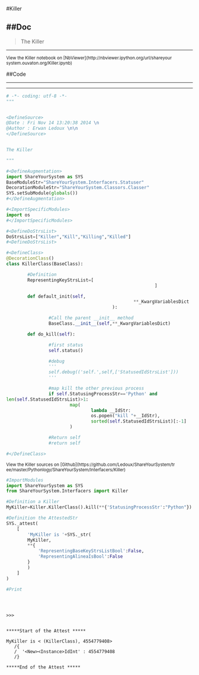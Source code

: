 

<!--
FrozenIsBool False
-->

#Killer

##Doc
----


>
> The Killer
>
>

----

<small>
View the Killer notebook on [NbViewer](http://nbviewer.ipython.org/url/shareyour
system.ouvaton.org/Killer.ipynb)
</small>




<!--
FrozenIsBool False
-->

##Code

----

<ClassDocStr>

----

```python
# -*- coding: utf-8 -*-
"""


<DefineSource>
@Date : Fri Nov 14 13:20:38 2014 \n
@Author : Erwan Ledoux \n\n
</DefineSource>


The Killer

"""

#<DefineAugmentation>
import ShareYourSystem as SYS
BaseModuleStr="ShareYourSystem.Interfacers.Statuser"
DecorationModuleStr="ShareYourSystem.Classors.Classer"
SYS.setSubModule(globals())
#</DefineAugmentation>

#<ImportSpecificModules>
import os
#</ImportSpecificModules>

#<DefineDoStrsList>
DoStrsList=["Killer","Kill","Killing","Killed"]
#<DefineDoStrsList>

#<DefineClass>
@DecorationClass()
class KillerClass(BaseClass):

        #Definition
        RepresentingKeyStrsList=[
                                                        ]

        def default_init(self,
                                                **_KwargVariablesDict
                                        ):

                #Call the parent __init__ method
                BaseClass.__init__(self,**_KwargVariablesDict)

        def do_kill(self):

                #first status
                self.status()

                #debug
                '''
                self.debug(('self.',self,['StatusedIdStrsList']))
                '''

                #map kill the other previous process
                if self.StatusingProcessStr=='Python' and
len(self.StatusedIdStrsList)>1:
                        map(
                                lambda __IdStr:
                                os.popen("kill "+__IdStr),
                                sorted(self.StatusedIdStrsList)[:-1]
                        )

                #Return self
                #return self

#</DefineClass>

```

<small>
View the Killer sources on [Github](https://github.com/Ledoux/ShareYourSystem/tr
ee/master/Pythonlogy/ShareYourSystem/Interfacers/Killer)
</small>



```python
#ImportModules
import ShareYourSystem as SYS
from ShareYourSystem.Interfacers import Killer

#Definition a Killer
MyKiller=Killer.KillerClass().kill(**{'StatusingProcessStr':"Python"})

#Definition the AttestedStr
SYS._attest(
    [
        'MyKiller is '+SYS._str(
        MyKiller,
        **{
            'RepresentingBaseKeyStrsListBool':False,
            'RepresentingAlineaIsBool':False
        }
        )
    ]
)

#Print





```


```console
>>>


*****Start of the Attest *****

MyKiller is < (KillerClass), 4554779408>
   /{
   /  '<New><Instance>IdInt' : 4554779408
   /}

*****End of the Attest *****



```

